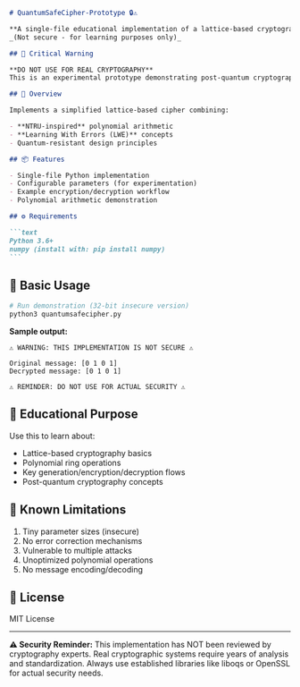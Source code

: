````markdown
# QuantumSafeCipher-Prototype 🔒⚠️

**A single-file educational implementation of a lattice-based cryptographic scheme**  
_(Not secure - for learning purposes only)_

## 🚨 Critical Warning

**DO NOT USE FOR REAL CRYPTOGRAPHY**  
This is an experimental prototype demonstrating post-quantum cryptography concepts. It contains intentional vulnerabilities and lacks security reviews.

## 📖 Overview

Implements a simplified lattice-based cipher combining:

- **NTRU-inspired** polynomial arithmetic
- **Learning With Errors (LWE)** concepts
- Quantum-resistant design principles

## 📦 Features

- Single-file Python implementation
- Configurable parameters (for experimentation)
- Example encryption/decryption workflow
- Polynomial arithmetic demonstration

## ⚙️ Requirements

```text
Python 3.6+
numpy (install with: pip install numpy)
```
````

## 🧪 Basic Usage

```bash
# Run demonstration (32-bit insecure version)
python3 quantumsafecipher.py
```

**Sample output:**

```text
⚠️ WARNING: THIS IMPLEMENTATION IS NOT SECURE ⚠️

Original message: [0 1 0 1]
Decrypted message: [0 1 0 1]

⚠️ REMINDER: DO NOT USE FOR ACTUAL SECURITY ⚠️
```

## 🔬 Educational Purpose

Use this to learn about:

- Lattice-based cryptography basics
- Polynomial ring operations
- Key generation/encryption/decryption flows
- Post-quantum cryptography concepts

## 🛑 Known Limitations

1. Tiny parameter sizes (insecure)
2. No error correction mechanisms
3. Vulnerable to multiple attacks
4. Unoptimized polynomial operations
5. No message encoding/decoding

## 📜 License

MIT License

---

**⚠️ Security Reminder:** This implementation has NOT been reviewed by cryptography experts. Real cryptographic systems require years of analysis and standardization. Always use established libraries like liboqs or OpenSSL for actual security needs.
